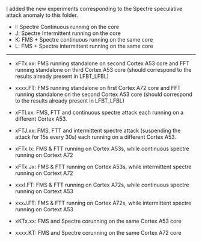 I added the new experiments corresponding to the Spectre speculative attack anomaly to this folder. 


* I: Spectre Continuous running on the core
* J: Spectre Intermittent running on the core
* K: FMS + Spectre continuous running on the same core
* L: FMS + Spectre intermittent running on the same core

---

 * xFTx.xx: FMS running standalone on second Cortex A53 core and FFT running standalone on third Cortex A53 core (should correspond to the results already present in LFBT_LFBL) 
 * xxxx.FT: FMS running standalone on first Cortex A72 core and FFT running standalone on the second Cortex A53 core (should correspond to the results already present in LFBT_LFBL) 

 * xFTI.xx: FMS, FTT and continuous spectre attack each running on a different Cortex A53.
 * xFTJ.xx: FMS, FTT and intermittent spectre attack (suspending the attack for 15s every 30s) each running on a different Cortex A53.

 * xFTx.Ix: FMS & FTT running on Cortex A53s, while continuous spectre running on Cortext A72
 * xFTx.Jx: FMS & FTT running on Cortex A53s, while intermittent spectre running on Cortext A72

 * xxxI.FT: FMS & FTT running on Cortex A72s, while continuous spectre running on Cortext A53
 * xxxJ.FT: FMS & FTT running on Cortex A72s, while intermittent spectre running on Cortext A53

 * xKTx.xx: FMS and Spectre corunning on the same Cortex A53 core
 * xxxx.KT: FMS and Spectre corunning on the same Cortex A72 core
